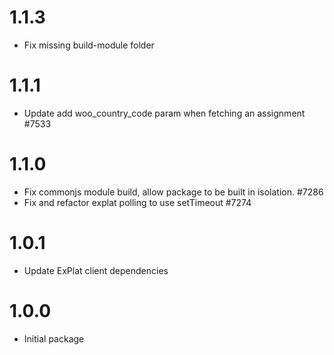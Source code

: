 # 1.1.3

- Fix missing build-module folder
# 1.1.1

- Update add woo_country_code param when fetching an assignment #7533

# 1.1.0

-   Fix commonjs module build, allow package to be built in isolation. #7286
-   Fix and refactor explat polling to use setTimeout #7274

# 1.0.1

-   Update ExPlat client dependencies

# 1.0.0

-   Initial package
